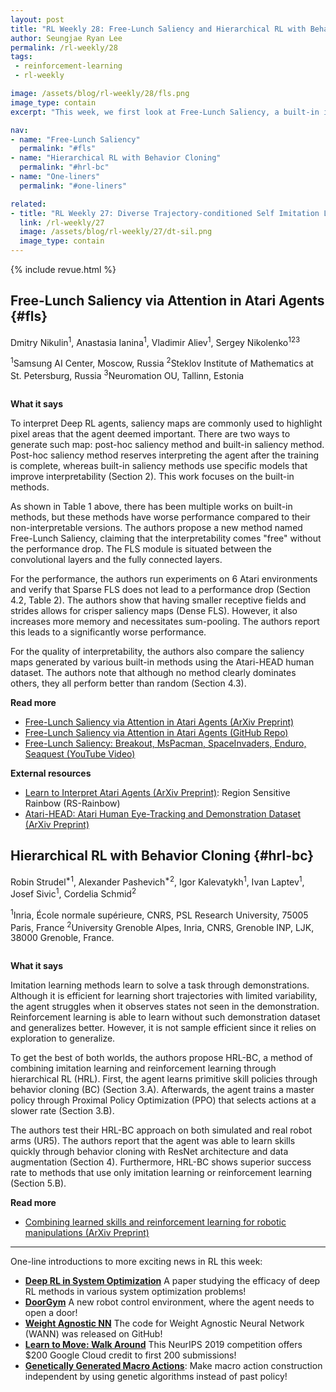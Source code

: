 ```yaml
---
layout: post
title: "RL Weekly 28: Free-Lunch Saliency and Hierarchical RL with Behavior Cloning"
author: Seungjae Ryan Lee
permalink: /rl-weekly/28
tags:
 - reinforcement-learning
 - rl-weekly

image: /assets/blog/rl-weekly/28/fls.png
image_type: contain
excerpt: "This week, we first look at Free-Lunch Saliency, a built-in interpretability module that does not deteriorate performance. Then, we look at HRL-BC, a combination of high-level RL policy with low-level skills trained through behavior cloning."

nav:
- name: "Free-Lunch Saliency"
  permalink: "#fls"
- name: "Hierarchical RL with Behavior Cloning"
  permalink: "#hrl-bc"
- name: "One-liners"
  permalink: "#one-liners"

related:
- title: "RL Weekly 27: Diverse Trajectory-conditioned Self Imitation Learning and Environment Probing Interaction Policies"
  link: /rl-weekly/27
  image: /assets/blog/rl-weekly/27/dt-sil.png
  image_type: contain
---
```



{% include revue.html %}


## Free-Lunch Saliency via Attention in Atari Agents {#fls}

<p class="authors" style="font-size: 1em">
Dmitry Nikulin<sup>1</sup>,
Anastasia Ianina<sup>1</sup>,
Vladimir Aliev<sup>1</sup>,
Sergey Nikolenko<sup>123</sup>

</p>
<p class="authors__institutions" style="font-size: 1em">
    <sup>1</sup>Samsung AI Center, Moscow, Russia
    <sup>2</sup>Steklov Institute of Mathematics at St. Petersburg, Russia
    <sup>3</sup>Neuromation OU, Tallinn, Estonia
</p>

<div class="w80">
  <img src="{{ absolute_url }}/assets/blog/rl-weekly/28/fls.png" alt="">
</div>

<div class="w80">
  <img src="{{ absolute_url }}/assets/blog/rl-weekly/28/adhoc_saliency.png" alt="">
</div>

<div class="w60">
  <img src="{{ absolute_url }}/assets/blog/rl-weekly/28/architecture.png" alt="">
</div>

**What it says**

To interpret Deep RL agents, saliency maps are commonly used to highlight pixel areas that the agent deemed important. There are two ways to generate such map: post-hoc saliency method and built-in saliency method. Post-hoc saliency method reserves interpreting the agent after the training is complete, whereas built-in saliency methods use specific models that improve interpretability (Section 2). This work focuses on the built-in methods.

As shown in Table 1 above, there has been multiple works on built-in methods, but these methods have worse performance compared to their non-interpretable versions. The authors propose a new method named Free-Lunch Saliency, claiming that the interpretability comes "free" without the performance drop. The FLS module is situated between the convolutional layers and the fully connected layers.

For the performance, the authors run experiments on 6 Atari environments and verify that Sparse FLS does not lead to a performance drop (Section 4.2, Table 2). The authors show that having smaller receptive fields and strides allows for crisper saliency maps (Dense FLS). However, it also increases more memory and necessitates sum-pooling. The authors report this leads to a significantly worse performance.

For the quality of interpretability, the authors also compare the saliency maps generated by various built-in methods using the Atari-HEAD human dataset. The authors note that although no method clearly dominates others, they all perform better than random (Section 4.3).

**Read more**

- [Free-Lunch Saliency via Attention in Atari Agents (ArXiv Preprint)](https://arxiv.org/abs/1908.02511)
- [Free-Lunch Saliency via Attention in Atari Agents (GitHub Repo)](https://github.com/dniku/free-lunch-saliency)
- [Free-Lunch Saliency: Breakout, MsPacman, SpaceInvaders, Enduro, Seaquest (YouTube Video)](https://www.youtube.com/watch?v=i41rQXKsa50)

**External resources**

- [Learn to Interpret Atari Agents (ArXiv Preprint)](https://arxiv.org/abs/1812.11276): Region Sensitive Rainbow (RS-Rainbow)
- [Atari-HEAD: Atari Human Eye-Tracking and Demonstration Dataset (ArXiv Preprint)](https://arxiv.org/abs/1903.06754)







## Hierarchical RL with Behavior Cloning {#hrl-bc}

<p class="authors" style="font-size: 1em">
Robin Strudel<sup>*1</sup>,
Alexander Pashevich<sup>*2</sup>,
Igor Kalevatykh<sup>1</sup>,
Ivan Laptev<sup>1</sup>,
Josef Sivic<sup>1</sup>,
Cordelia Schmid<sup>2</sup>
</p>
<p class="authors__institutions" style="font-size: 1em">
    <sup>1</sup>Inria, École normale supérieure, CNRS, PSL Research University, 75005 Paris, France
    <sup>2</sup>University Grenoble Alpes, Inria, CNRS, Grenoble INP, LJK, 38000 Grenoble, France.
</p>

<div class="w90">
  <img src="{{ absolute_url }}/assets/blog/rl-weekly/28/hrl-bc.png" alt="">
</div>

<div class="w60">
  <img src="{{ absolute_url }}/assets/blog/rl-weekly/28/ur5.png" alt="">
</div>

**What it says**

Imitation learning methods learn to solve a task through demonstrations. Although it is efficient for learning short trajectories with limited variability, the agent struggles when it observes states not seen in the demonstration. Reinforcement learning is able to learn without such demonstration dataset and generalizes better. However, it is not sample efficient since it relies on exploration to generalize.

To get the best of both worlds, the authors propose HRL-BC, a method of combining imitation learning and reinforcement learning through hierarchical RL (HRL). First, the agent learns primitive skill policies through behavior cloning (BC) (Section 3.A). Afterwards, the agent trains a master policy through Proximal Policy Optimization (PPO) that selects actions at a slower rate (Section 3.B).

The authors test their HRL-BC approach on both simulated and real robot arms (UR5). The authors report that the agent was able to learn skills quickly through behavior cloning with ResNet architecture and data augmentation (Section 4). Furthermore, HRL-BC shows superior success rate to methods that use only imitation learning or reinforcement learning (Section 5.B).


**Read more**

- [Combining learned skills and reinforcement learning for robotic manipulations (ArXiv Preprint)](https://arxiv.org/abs/1908.00722)


------

<div id="one-liners"></div>

One-line introductions to more exciting news in RL this week:

- [**Deep RL in System Optimization**](https://arxiv.org/abs/1908.01275) A paper studying the efficacy of deep RL methods in various system optimization problems!
- [**DoorGym**](https://arxiv.org/abs/1908.01887) A new robot control environment, where the agent needs to open a door!
- [**Weight Agnostic NN**](https://github.com/google/brain-tokyo-workshop/tree/master/WANNRelease) The code for Weight Agnostic Neural Network (WANN) was released on GitHub!
- [**Learn to Move: Walk Around**](https://www.aicrowd.com/challenges/neurips-2019-learning-to-move-walk-around) This NeurIPS 2019 competition offers $200 Google Cloud credit to first 200 submissions!
- [**Genetically Generated Macro Actions**](https://arxiv.org/abs/1908.01478): Make macro action construction independent by using genetic algorithms instead of past policy!
